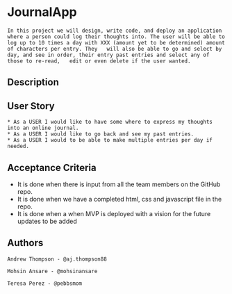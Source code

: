 # JournalApp

	In this project we will design, write code, and deploy an application where a person could log their thoughts into. The user will be able to log up to 10 times a day with XXX (amount yet to be determined) amount of characters per entry. They 	will also be able to go and select by day, and see in order, their entry past entries and select any of those to re-read, 	edit or even delete if the user wanted. 

## Description



## User Story

	* As a USER I would like to have some where to express my thoughts into an online journal.
	* As a USER I would like to go back and see my past entries.
	* As a USER I would to be able to make multiple entries per day if needed. 

## Acceptance Criteria

  * It is done when there is input from all the team members on the GitHub repo.
  * It is done when we have a completed html, css and javascript file in the repo.
  * It is done when a when MVP is deployed with a vision for the future updates to be added

## Authors

	Andrew Thompson - @aj.thompson88

	Mohsin Ansare - @mohsinansare

	Teresa Perez - @pebbsmom






